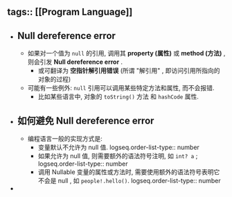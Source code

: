tags:: [[Program Language]]
---

- ## Null dereference error
	- 如果对一个值为 `null`  的引用, 调用其  **property (属性)** 或 **method (方法)** , 则会引发 **Null dereference error** .
		- 或可翻译为 **空指针解引用错误** (所谓 "解引用" , 即访问引用所指向的对象的过程)
	- 可能有一些例外: `null` 引用可以调用某些特定方法和属性, 而不会报错.
		- 比如某些语言中, 对象的 `toString()` 方法 和 `hashCode` 属性.
- ## 如何避免 Null dereference error
	- 编程语言一般的实现方式是:
		- 变量默认不允许为 null 值.
		  logseq.order-list-type:: number
		- 如果允许为 null 值, 则需要额外的语法符号注明, 如 `int? a` ;
		  logseq.order-list-type:: number
		- 调用 Nullable 变量的属性或方法时, 需要使用额外的语法符号表明它不会是 null , 如 `people!.hello()`.
		  logseq.order-list-type:: number
-